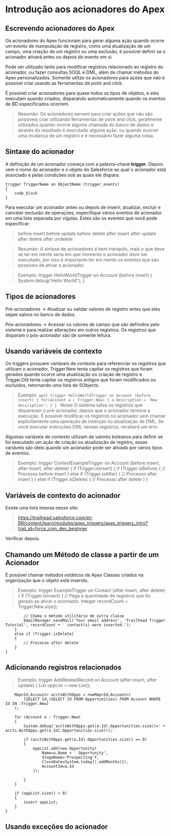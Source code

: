 # Introdução aos acionadores do Apex
## Escrevendo acionadores do Apex
Os acionadores do Apex funcionam para gerar alguma ação quando ocorre um evento
de manipulação de registro, como uma atualização de um campo, uma criação
de um registro ou uma exclusão, é possível definir se o acionador ativará
antes ou depois do evento em si.

Pode ser utilizado tanto para modificar registros relacionado ao registro do 
acionador, ou fazer consultas SOQL e DML, além de chamar métodos do Apex
personalizados. Somente utilize os acionadores para ações que não é possível
criar usando as ferramentas de point and click.

É possível criar acionadores para quase todos os tipos de objetos, e eles executam
quando criados, disparando automaticamente quando os eventos de BD especificados
ocorrem.

>Resumão:
    Os acionadores servem para criar ações que não são possíveis criar utilizando
    ferramentas de point and click, geralmente utilizados quando ocorre alguma
    chamada do banco de dados e através do resultado é executado alguma ação, ou
    quando ocorrer uma mudança de um registro e é necessário fazer alguma coisa.

## Sintaxe do acionador

A definição de um acionador começa com a palavra-chave **trigger**.
Depois vem o nome do acionador e o objeto do Salesforce ao qual o acionador
está associado e pelas condições sob as quais ele dispara.

```apxt
trigger TriggerName on ObjectName (trigger_events)
{
    code_block
}
```

Para executar um acionador antes ou depois de inserir, atualizar, excluir e
cancelar exclusão de operações, especifique vários eventos de acionador em 
uma lista separada por vígulas. Estes são os eventos que você pode especificar:
>before insert
>before update
>before delete
>after insert
>after update
>after delete
>after undelete

>Resumão:
    A sintaxe de acionadores é bem tranquilo, mais o que deve se ter em mente
    seria em que momento o acionador deve ser executado, por isso é importante
    ter em mente os eventos que são possíveis de ativar o acionador.

>Exemplo:
    trigger HelloWorldTrigger on Account (before insert) {
        System.debug('Hello World!');
    }

## Tipos de acionadores

Pré-acionadores -> Atualizar ou validar valores de registro antes que eles
sejam salvos no banco de dados.

Pós-acionadores -> Acessar os valores de campo que são definidos pelo sistema e
para realizar alterações em outros registros. Os registros que disparam
o pós-acionador são de somente leitura.

## Usando variáveis de contexto

Os triggers possuem variáveis de contexto para referenciar os registros que 
utilizam o acionador, Trigger.New tenta capitar os registros que foram gerados
quando ocorre uma atualização ou criação de registro e Trigger.Old tenta 
capitar os registros antigos que foram modificados ou excluídos, retornando
uma lista de SObjects.

>Exemplo:
    ```apxt
    trigger HelloWorldTrigger on Account (before insert)
    {
        for(Account a : Trigger.New)
        {
            a.Description = 'New description';
        }
    }
    ```
>Notas
    O sistema salva os registros que dispararam o pré-acionador, depois que o 
    acionador termine a execução. É possível modificar os registros no acionador
    sem chamar explicitamente uma operação de inserção ou atualização de DML. Se
    você executar instruções DML nesses registros, receberá um erro.

Algumas variáveis de contexto utilizam de valores boleanos para definir se foi 
executado um ação de criação ou atualização de registro, essas variáveis são
úteis quando um acionador pode ser ativado por vários tipos de eventos.

>Exemplo:
    trigger ContextExampleTrigger on Account (before insert, after insert, after delete)
    {
        if (Trigger.isInsert)
        {
            if (Trigger.isBefore)
            {
                // Processo before insert
            }
            else if (Trigger.isAfter) 
            {
                // Processo after insert
            }
        }
        else if (Trigger.isDelete)
        {
            // Processo after delete
        }
    }

## Variáveis de contexto do acionador

Existe uma lista imensa nesse site:
> https://trailhead.salesforce.com/pt-BR/content/learn/modules/apex_triggers/apex_triggers_intro?trail_id=force_com_dev_beginner

Verificar depois.

## Chamando um Método de classe a partir de um Acionador

É possível chamar métodos estáticos de Apex Classes criados na organização
que o objeto está inserido.

>Exemplo:
    trigger ExampleTrigger on Contact (after insert, after delete)
    {
        if (Trigger.isInsert)
        {
            // Pega a quantidade de registros que foi gerado ao ativar o acionador.
            Integer recordCount = Trigger.New.size();

            // Chama o método utilitário de outra classe
            EmailManager.sendMail('Your email address', 'Trailhead Trigger Tutorial', recordCount + ' contact(s) were inserted.');
        }
        else if (Trigger.isDelete)
        {
            // Processo after delete
        }
    }

## Adicionando registros relacionados

>Exemplo:
    trigger AddRelatedRecord on Account (after insert, after update)
    {
        List<Opportunity> oppList = new List<Opportunity>();

        Map<Id,Account> acctsWithOpps = newMap<Id,Account>(
            [SELECT Id,(SELECT Id FROM Opportunities) FROM Account WHERE Id IN :Trigger.New]
        );

        for (Account a : Trigger.New)
        {
            System.debug('acctsWithOpps.get(a.Id).Opportunities.size()=' + accts.WithOpps.get(a.Id).Opportunities.size());

            if (acctsWithOpps.get(a.Id).Opportunities.size() == 0) 
            {
                oppList.add(new Opportunity(
                    Name=a.Name + ' Opportunity',
                    StageName='Prospecting'f,
                    CloseDate=System.today().addMonths(1),
                    AccountId=a.Id 
                ));

            }
        }

        if (oppList.size() > 0)
        {
            insert oppList;
        }
    }

## Usando exceções do acionador

